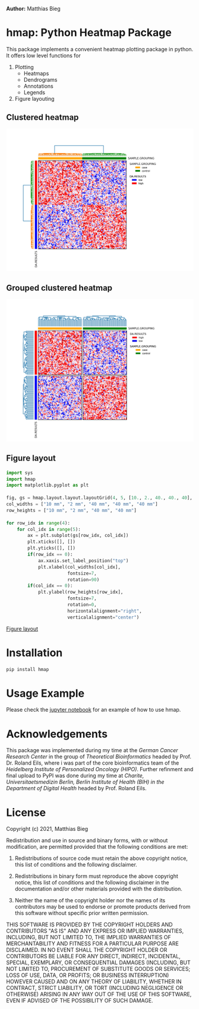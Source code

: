**Author:** Matthias Bieg

# hmap: Python Heatmap Package

This package implements a convenient heatmap plotting package in python. It offers low level functions for

1. Plotting
	- Heatmaps
	- Dendrograms
	- Annotations
	- Legends
2. Figure layouting

## Clustered heatmap

![Clustered Heatmap](jupyter_notebooks/pics/clustered_heatmap.jpeg)

## Grouped clustered heatmap

![Grouped Clustered Heatmap](jupyter_notebooks/pics/grouped_clustered_heatmap.jpeg)

## Figure layout

```python
import sys
import hmap
import matplotlib.pyplot as plt

fig, gs = hmap.layout.layout.layoutGrid(4, 5, [10., 2., 40., 40., 40], [10., 2., 40., 40.], 1., 1., 20., 15., 15., 20.)
col_widths = ["10 mm", "2 mm", "40 mm", "40 mm", "40 mm"]
row_heights = ["10 mm", "2 mm", "40 mm", "40 mm"]

for row_idx in range(4):
    for col_idx in range(5):
        ax = plt.subplot(gs[row_idx, col_idx])
        plt.xticks([], [])
        plt.yticks([], [])
        if(row_idx == 0):
            ax.xaxis.set_label_position("top")
            plt.xlabel(col_widths[col_idx], 
                       fontsize=7, 
                       rotation=90)
        if(col_idx == 0):
            plt.ylabel(row_heights[row_idx], 
                       fontsize=7, 
                       rotation=0, 
                       horizontalalignment="right",
                       verticalalignment="center")
```

[Figure layout](jupyter_notebooks/pics/figure_layout.jpeg)

# Installation
```bash
pip install hmap
```

# Usage Example
Please check the [jupyter notebook](jupyter_notebooks/hmap_example.ipynb) for an example of how to use hmap.

# Acknowledgements
This package was implemented during my time at the *German Cancer Research Center* in the group of *Theoretical Bioinformatics* headed by Prof. Dr. Roland Eils, where i was part of the core bioinformatics team of the *Heidelberg Institute of Personalized Oncology (HIPO)*. Further refinment and final upload to PyPI was done during my time at *Charite, Universitaetsmedizin Berlin, Berlin Institute of Health (BIH) in the Department of Digital Health* headed by Prof. Roland Eils.

# License
Copyright (c) 2021, Matthias Bieg

Redistribution and use in source and binary forms, with or without modification, are permitted provided that the following conditions are met:

1. Redistributions of source code must retain the above copyright notice, this list of conditions and the following disclaimer.

2. Redistributions in binary form must reproduce the above copyright notice, this list of conditions and the following disclaimer in the documentation and/or other materials provided with the distribution.

3. Neither the name of the copyright holder nor the names of its contributors may be used to endorse or promote products derived from this software without specific prior written permission.

THIS SOFTWARE IS PROVIDED BY THE COPYRIGHT HOLDERS AND CONTRIBUTORS "AS IS" AND ANY EXPRESS OR IMPLIED WARRANTIES, INCLUDING, BUT NOT LIMITED TO, THE IMPLIED WARRANTIES OF MERCHANTABILITY AND FITNESS FOR A PARTICULAR PURPOSE ARE DISCLAIMED. IN NO EVENT SHALL THE COPYRIGHT HOLDER OR CONTRIBUTORS BE LIABLE FOR ANY DIRECT, INDIRECT, INCIDENTAL, SPECIAL, EXEMPLARY, OR CONSEQUENTIAL DAMAGES (INCLUDING, BUT NOT LIMITED TO, PROCUREMENT OF SUBSTITUTE GOODS OR SERVICES; LOSS OF USE, DATA, OR PROFITS; OR BUSINESS INTERRUPTION) HOWEVER CAUSED AND ON ANY THEORY OF LIABILITY, WHETHER IN CONTRACT, STRICT LIABILITY, OR TORT (INCLUDING NEGLIGENCE OR OTHERWISE) ARISING IN ANY WAY OUT OF THE USE OF THIS SOFTWARE, EVEN IF ADVISED OF THE POSSIBILITY OF SUCH DAMAGE.
